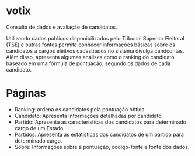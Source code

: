 # votix

Consulta de dados e avaliação de candidatos.

Utilizando dados públicos disponibilizados pelo Tribunal Superior Eleitoral (TSE) e outras fontes permite conhecer informações básicas sobre os candidatos a cargos eleitvos cadastrados no sistema divulga candcontas. Além disso, apresenta algumas análises como o ranking do candidato baseado em uma fórmula de pontuação, segundo os dados de cada candidato.

# Páginas

- Ranking: ordena os candidatos pela pontuação obtida
- Candidato: Apresenta informações detalhadas por candidato.
- Partido: Apresenta as características dos candidatos para determinado cargo de um Estado.
- Partidos: Apresenta as estatísticas dos candidatos de um partido para determinado cargo.
- Sobre: Informações sobre a pontuação, codigo-fonte e fonte dos dados.
